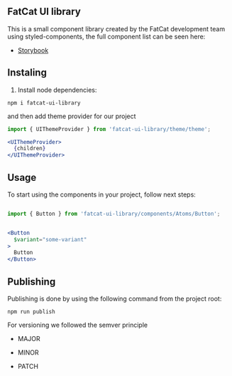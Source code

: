 ## FatCat UI library

This is a small component library created by the FatCat development team using styled-components, the full component list can be seen here:
- [Storybook](https://62becb0e755df7ca358ea2ad-usfegtotep.chromatic.com/)

## Instaling

1. Install node dependencies:

```$xsl
npm i fatcat-ui-library 
```

and then add theme provider for our project

```jsx
import { UIThemeProvider } from 'fatcat-ui-library/theme/theme';

<UIThemeProvider>
  {children}
</UIThemeProvider>
```
## Usage
To start using the components in your project, follow next steps:

```jsx

import { Button } from 'fatcat-ui-library/components/Atoms/Button';


<Button
  $variant="some-variant"
>
  Button
</Button>
```
## Publishing

Publishing is done by using the following command from the project root:

```$xslt
npm run publish
```

For versioning we followed the semver principle

* MAJOR

* MINOR

* PATCH
